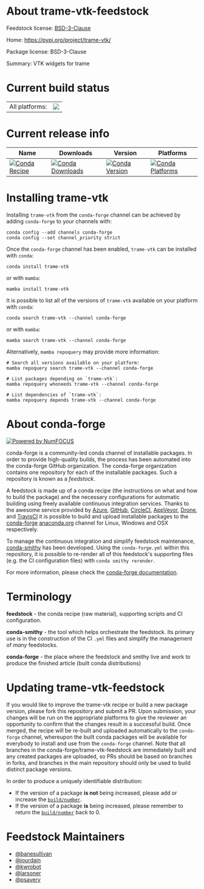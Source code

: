 About trame-vtk-feedstock
=========================

Feedstock license: [BSD-3-Clause](https://github.com/conda-forge/trame-vtk-feedstock/blob/main/LICENSE.txt)

Home: https://pypi.org/project/trame-vtk/

Package license: BSD-3-Clause

Summary: VTK widgets for trame

Current build status
====================


<table><tr><td>All platforms:</td>
    <td>
      <a href="https://dev.azure.com/conda-forge/feedstock-builds/_build/latest?definitionId=18606&branchName=main">
        <img src="https://dev.azure.com/conda-forge/feedstock-builds/_apis/build/status/trame-vtk-feedstock?branchName=main">
      </a>
    </td>
  </tr>
</table>

Current release info
====================

| Name | Downloads | Version | Platforms |
| --- | --- | --- | --- |
| [![Conda Recipe](https://img.shields.io/badge/recipe-trame--vtk-green.svg)](https://anaconda.org/conda-forge/trame-vtk) | [![Conda Downloads](https://img.shields.io/conda/dn/conda-forge/trame-vtk.svg)](https://anaconda.org/conda-forge/trame-vtk) | [![Conda Version](https://img.shields.io/conda/vn/conda-forge/trame-vtk.svg)](https://anaconda.org/conda-forge/trame-vtk) | [![Conda Platforms](https://img.shields.io/conda/pn/conda-forge/trame-vtk.svg)](https://anaconda.org/conda-forge/trame-vtk) |

Installing trame-vtk
====================

Installing `trame-vtk` from the `conda-forge` channel can be achieved by adding `conda-forge` to your channels with:

```
conda config --add channels conda-forge
conda config --set channel_priority strict
```

Once the `conda-forge` channel has been enabled, `trame-vtk` can be installed with `conda`:

```
conda install trame-vtk
```

or with `mamba`:

```
mamba install trame-vtk
```

It is possible to list all of the versions of `trame-vtk` available on your platform with `conda`:

```
conda search trame-vtk --channel conda-forge
```

or with `mamba`:

```
mamba search trame-vtk --channel conda-forge
```

Alternatively, `mamba repoquery` may provide more information:

```
# Search all versions available on your platform:
mamba repoquery search trame-vtk --channel conda-forge

# List packages depending on `trame-vtk`:
mamba repoquery whoneeds trame-vtk --channel conda-forge

# List dependencies of `trame-vtk`:
mamba repoquery depends trame-vtk --channel conda-forge
```


About conda-forge
=================

[![Powered by
NumFOCUS](https://img.shields.io/badge/powered%20by-NumFOCUS-orange.svg?style=flat&colorA=E1523D&colorB=007D8A)](https://numfocus.org)

conda-forge is a community-led conda channel of installable packages.
In order to provide high-quality builds, the process has been automated into the
conda-forge GitHub organization. The conda-forge organization contains one repository
for each of the installable packages. Such a repository is known as a *feedstock*.

A feedstock is made up of a conda recipe (the instructions on what and how to build
the package) and the necessary configurations for automatic building using freely
available continuous integration services. Thanks to the awesome service provided by
[Azure](https://azure.microsoft.com/en-us/services/devops/), [GitHub](https://github.com/),
[CircleCI](https://circleci.com/), [AppVeyor](https://www.appveyor.com/),
[Drone](https://cloud.drone.io/welcome), and [TravisCI](https://travis-ci.com/)
it is possible to build and upload installable packages to the
[conda-forge](https://anaconda.org/conda-forge) [anaconda.org](https://anaconda.org/)
channel for Linux, Windows and OSX respectively.

To manage the continuous integration and simplify feedstock maintenance,
[conda-smithy](https://github.com/conda-forge/conda-smithy) has been developed.
Using the ``conda-forge.yml`` within this repository, it is possible to re-render all of
this feedstock's supporting files (e.g. the CI configuration files) with ``conda smithy rerender``.

For more information, please check the [conda-forge documentation](https://conda-forge.org/docs/).

Terminology
===========

**feedstock** - the conda recipe (raw material), supporting scripts and CI configuration.

**conda-smithy** - the tool which helps orchestrate the feedstock.
                   Its primary use is in the construction of the CI ``.yml`` files
                   and simplify the management of *many* feedstocks.

**conda-forge** - the place where the feedstock and smithy live and work to
                  produce the finished article (built conda distributions)


Updating trame-vtk-feedstock
============================

If you would like to improve the trame-vtk recipe or build a new
package version, please fork this repository and submit a PR. Upon submission,
your changes will be run on the appropriate platforms to give the reviewer an
opportunity to confirm that the changes result in a successful build. Once
merged, the recipe will be re-built and uploaded automatically to the
`conda-forge` channel, whereupon the built conda packages will be available for
everybody to install and use from the `conda-forge` channel.
Note that all branches in the conda-forge/trame-vtk-feedstock are
immediately built and any created packages are uploaded, so PRs should be based
on branches in forks, and branches in the main repository should only be used to
build distinct package versions.

In order to produce a uniquely identifiable distribution:
 * If the version of a package **is not** being increased, please add or increase
   the [``build/number``](https://docs.conda.io/projects/conda-build/en/latest/resources/define-metadata.html#build-number-and-string).
 * If the version of a package **is** being increased, please remember to return
   the [``build/number``](https://docs.conda.io/projects/conda-build/en/latest/resources/define-metadata.html#build-number-and-string)
   back to 0.

Feedstock Maintainers
=====================

* [@banesullivan](https://github.com/banesullivan/)
* [@jourdain](https://github.com/jourdain/)
* [@kwrobot](https://github.com/kwrobot/)
* [@larsoner](https://github.com/larsoner/)
* [@psavery](https://github.com/psavery/)

